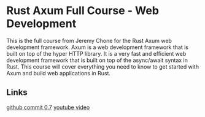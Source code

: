 # Rust Axum Full Course - Web Development

This is the full course from Jeremy Chone for the Rust Axum web development framework. Axum is a web development framework that is built on top of the hyper HTTP library. It is a very fast and efficient web development framework that is built on top of the async/await syntax in Rust. This course will cover everything you need to know to get started with Axum and build web applications in Rust.

## Links
[github commit 0.7](https://github.com/jeremychone-channel/rust-axum-course/commit/52ded5e01efce0fc237280d9a5e6b8d7c1436d9c)
[youtube video](https://youtu.be/XZtlD_m59sM?si=u3TSMyB8M-cRByhj)
